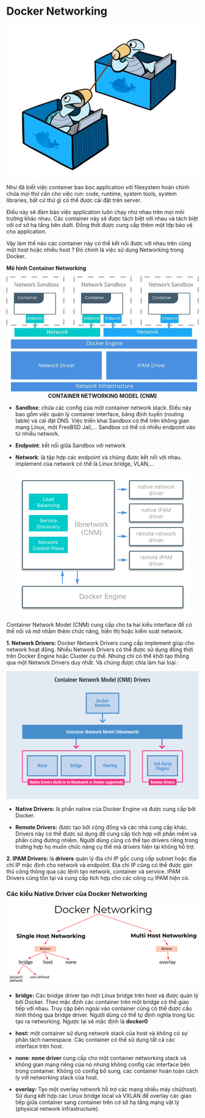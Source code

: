 # Docker Networking

<div align="center">
<img src="asset/docker-network-1.png">
</div>

 Như đã biết việc container bao bọc application với filesystem hoàn chỉnh chứa mọi thứ cần cho việc 
run: code, runtime, system tools, system libraries, bất cứ thứ gì có thể được cài đặt trên server.

 Điều này sẽ đảm bảo việc application luôn chạy như nhau trên mọi môi trường khác nhau. Các container 
này sẽ được tách biệt với nhau và tách biệt với cơ sở hạ tầng bên dưới. Đồng thời được cung cấp thêm 
một lớp bảo vệ cho application.

 Vậy làm thế nào các container này có thể kết nối được với nhau trên cùng một host hoặc nhiều 
host ? Đó chính là việc sử dụng Networking trong Docker.

**Mô hình Container Networking**

<div align="center">
<img src="asset/docker-network-2.jpeg">
</div>

<div align="center">
<b>CONTAINER NETWORKING MODEL (CNM)</b>
</div>

* **Sandbox**: chứa các config của một container network stack. Điều này bao gồm việc quản lý container 
interface, bảng định tuyến (routing table) và cài đặt DNS. Việc triển khai Sandbox có thể trên không 
gian mạng Linux, một FreeBSD Jail,… Sandbox có thể có nhiều endpoint vào từ nhiều network.

* **Endpoint**: kết nối giữa Sandbox với network

* **Network**: là tập hợp các endpoint và chúng được kết nối với nhau. implement của network có thể 
là Linux bridge, VLAN,…

<div align="center">
<img src="asset/docker-network-3.png">
</div>

Container Network Model (CNM) cung cấp cho ta hai kiểu interface để có thể nối và mở nhằm thêm chức 
năng, hiển thị hoặc kiểm soát network.

**1. Network Drivers:** Docker Network Drivers cung cấp implement giúp cho network hoạt động. Nhiều 
Network Drivers có thể được sử dụng đồng thời trên Docker Engine hoặc Cluster cụ thể. Nhưng chỉ có 
thể khởi tạo thông qua một Network Drivers duy nhất. Và chúng được chia làm hai loại :

<div align="center">
<img src="asset/docker-network-4.png">
</div>

* **Native Drivers:** là phần native của Docker Engine và được cung cấp bởi Docker.

* **Remote Drivers:** được tạo bởi cộng đồng và các nhà cung cấp khác. Drivers này có thể được sử 
dụng để cung cấp tích hợp với phần mềm và phần cứng đương nhiệm. Người dùng cũng có thể tạo drivers 
riêng trong trường hợp họ muốn chức năng cụ thể mà drivers hiện tại không hỗ trợ.

**2. IPAM Drivers:** là **drivers** quản lý địa chỉ IP gốc cung cấp subnet hoặc địa chỉ IP mặc 
định cho network và endpoint. Địa chỉ IP cũng có thể được gán thủ công thông qua các lệnh tạo 
network, container và service. IPAM Drivers cũng tồn tại và cung cấp tích hợp cho các công cụ 
IPAM hiện có.

### **Các kiểu Native Driver của Docker Networking**

<div align="center">
<img src="asset/docker-network-5.png">
</div>

* **bridge:** Các bridge driver tạo một Linux bridge trên host và được quản lý bởi Docker. Theo 
mặc định các container trên một bridge có thể giao tiếp với nhau. Truy cập bên ngoài vào container 
cũng có thể được cấu hình thông qua bridge driver. Người dùng có thể tự định nghĩa trong lúc tạo 
ra networking. Ngược lại sẽ mặc định là **docker0**

* **host:** một container sử dụng network stack của host và không có sự phân tách namespace. Các 
container có thể sử dụng tất cả các interface trên host.

* **none**: **none driver** cung cấp cho một container networking stack và không gian mạng riêng 
của nó nhưng không config các interface bên trong container. Không có config bổ sung, các container 
hoàn toàn cách ly với networking stack của host.

* **overlay:** Tạo một overlay network hỗ trợ các mạng nhiều máy chủ(host). Sử dụng kết hợp các 
Linux bridge local và VXLAN để overlay các giao tiếp giữa container sang container trên cơ sở 
hạ tầng mạng vật lý (physical network infrastructure).
